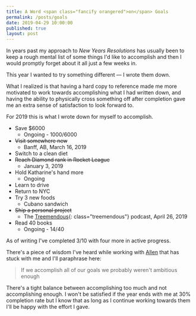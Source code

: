 ```yaml
---
title: A Word <span class="fancify orangered">on</span> Goals
permalink: /posts/goals
date: 2019-04-29 10:00:00
published: true
layout: post
---
```


In years past my approach to *New Years Resolutions* has usually been to keep a rough mental list of some things I'd like to accomplish and then I would promptly forget about it all just a few weeks in.

This year I wanted to try something different &mdash; I wrote them down.

What I realized is that having a hard copy to reference made me more motivated to work towards accomplishing what I had written down, and having the ability to physically cross something off after completion gave me an extra sense of satisfaction to look forward to.

For 2019 this is what I wrote down for myself to accomplish.

* Save $6000
    * Ongoing - $1000/$6000
* ~~Visit somewhere new~~
    * Banff, AB, March 16, 2019
* Switch to a clean diet
* ~~Reach Diamond rank in Rocket League~~
    * January 3, 2019
* Hold Katharine's hand more
    * Ongoing
* Learn to drive
* Return to NYC
* Try 3 new foods
    * Cubano sandwich
* ~~Ship a personal project~~
    * The [Treemendous](https://treemendous.fm){: class="treemendous"} podcast, April 26, 2019
* Read 40 books
    * Ongoing - 14/40

As of writing I've completed 3/10 with four more in active progress.

There's a piece of wisdom I've heard while working with [Allen](https://twitter.com/apike) that has stuck with me and I'll paraphrase here:

> If we accomplish all of our goals we probably weren't ambitious enough

There's a tight balance between accomplishing too much and not accomplishing enough. I won't be satisfied if the year ends with me at 30% completion rate but I know that as long as I continue working towards them I'll be happy with the effort I gave.
